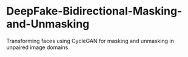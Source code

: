 # DeepFake-Bidirectional-Masking-and-Unmasking
Transforming faces using CycleGAN for masking and unmasking in unpaired image domains

